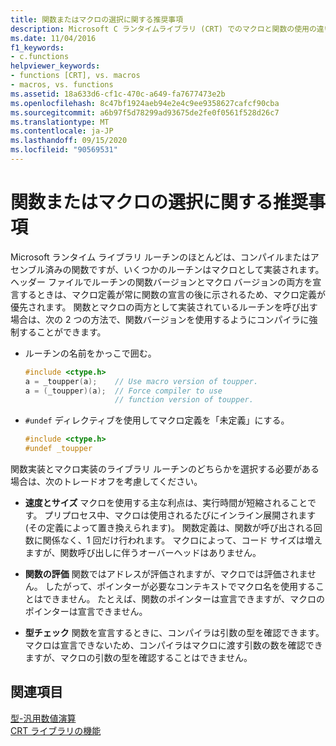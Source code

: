 ```yaml
---
title: 関数またはマクロの選択に関する推奨事項
description: Microsoft C ランタイムライブラリ (CRT) でのマクロと関数の使用の違いについて説明します。
ms.date: 11/04/2016
f1_keywords:
- c.functions
helpviewer_keywords:
- functions [CRT], vs. macros
- macros, vs. functions
ms.assetid: 18a633d6-cf1c-470c-a649-fa7677473e2b
ms.openlocfilehash: 8c47bf1924aeb94e2e4c9ee9358627cafcf90cba
ms.sourcegitcommit: a6b97f5d78299ad93675de2fe0f0561f528d26c7
ms.translationtype: MT
ms.contentlocale: ja-JP
ms.lasthandoff: 09/15/2020
ms.locfileid: "90569531"
---
```

# <a name="recommendations-for-choosing-between-functions-and-macros"></a>関数またはマクロの選択に関する推奨事項

Microsoft ランタイム ライブラリ ルーチンのほとんどは、コンパイルまたはアセンブル済みの関数ですが、いくつかのルーチンはマクロとして実装されます。 ヘッダー ファイルでルーチンの関数バージョンとマクロ バージョンの両方を宣言するときは、マクロ定義が常に関数の宣言の後に示されるため、マクロ定義が優先されます。 関数とマクロの両方として実装されているルーチンを呼び出す場合は、次の 2 つの方法で、関数バージョンを使用するようにコンパイラに強制することができます。

- ルーチンの名前をかっこで囲む。

    ```C
    #include <ctype.h>
    a = _toupper(a);    // Use macro version of toupper.
    a = (_toupper)(a);  // Force compiler to use
                        // function version of toupper.
    ```

- `#undef` ディレクティブを使用してマクロ定義を「未定義」にする。

    ```C
    #include <ctype.h>
    #undef _toupper
    ```

関数実装とマクロ実装のライブラリ ルーチンのどちらかを選択する必要がある場合は、次のトレードオフを考慮してください。

- **速度とサイズ** マクロを使用する主な利点は、実行時間が短縮されることです。 プリプロセス中、マクロは使用されるたびにインライン展開されます (その定義によって置き換えられます)。 関数定義は、関数が呼び出される回数に関係なく、1 回だけ行われます。 マクロによって、コード サイズは増えますが、関数呼び出しに伴うオーバーヘッドはありません。

- **関数の評価** 関数ではアドレスが評価されますが、マクロでは評価されません。 したがって、ポインターが必要なコンテキストでマクロ名を使用することはできません。 たとえば、関数のポインターは宣言できますが、マクロのポインターは宣言できません。

- **型チェック** 関数を宣言するときに、コンパイラは引数の型を確認できます。 マクロは宣言できないため、コンパイラはマクロに渡す引数の数を確認できますが、マクロの引数の型を確認することはできません。

## <a name="see-also"></a>関連項目

[型-汎用数値演算](tgmath.md)\
[CRT ライブラリの機能](../c-runtime-library/crt-library-features.md)